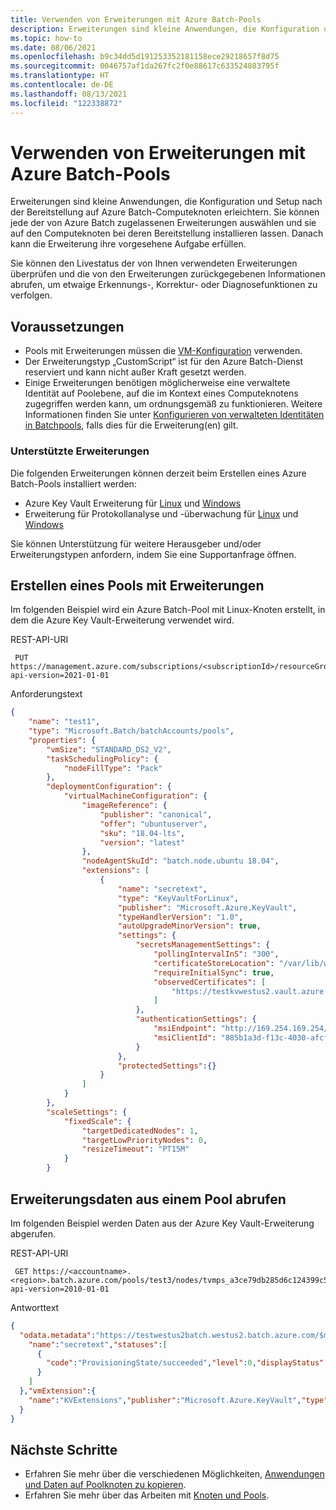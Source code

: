 ```yaml
---
title: Verwenden von Erweiterungen mit Azure Batch-Pools
description: Erweiterungen sind kleine Anwendungen, die Konfiguration und Setup nach der Bereitstellung auf Azure Batch-Computeknoten erleichtern.
ms.topic: how-to
ms.date: 08/06/2021
ms.openlocfilehash: b9c34dd5d191253352181158ece29218657f8d75
ms.sourcegitcommit: 0046757af1da267fc2f0e88617c633524883795f
ms.translationtype: HT
ms.contentlocale: de-DE
ms.lasthandoff: 08/13/2021
ms.locfileid: "122338872"
---
```

# <a name="use-extensions-with-batch-pools"></a>Verwenden von Erweiterungen mit Azure Batch-Pools

Erweiterungen sind kleine Anwendungen, die Konfiguration und Setup nach der Bereitstellung auf Azure Batch-Computeknoten erleichtern. Sie können jede der von Azure Batch zugelassenen Erweiterungen auswählen und sie auf den Computeknoten bei deren Bereitstellung installieren lassen. Danach kann die Erweiterung ihre vorgesehene Aufgabe erfüllen.

Sie können den Livestatus der von Ihnen verwendeten Erweiterungen überprüfen und die von den Erweiterungen zurückgegebenen Informationen abrufen, um etwaige Erkennungs-, Korrektur- oder Diagnosefunktionen zu verfolgen.

## <a name="prerequisites"></a>Voraussetzungen

- Pools mit Erweiterungen müssen die [VM-Konfiguration](nodes-and-pools.md#virtual-machine-configuration) verwenden.
- Der Erweiterungstyp „CustomScript“ ist für den Azure Batch-Dienst reserviert und kann nicht außer Kraft gesetzt werden.
- Einige Erweiterungen benötigen möglicherweise eine verwaltete Identität auf Poolebene, auf die im Kontext eines Computeknotens zugegriffen werden kann, um ordnungsgemäß zu funktionieren. Weitere Informationen finden Sie unter [Konfigurieren von verwalteten Identitäten in Batchpools](managed-identity-pools.md), falls dies für die Erweiterung(en) gilt.

### <a name="supported-extensions"></a>Unterstützte Erweiterungen

Die folgenden Erweiterungen können derzeit beim Erstellen eines Azure Batch-Pools installiert werden:

- Azure Key Vault Erweiterung für [Linux](../virtual-machines/extensions/key-vault-linux.md) und [Windows](../virtual-machines/extensions/key-vault-windows.md)
- Erweiterung für Protokollanalyse und -überwachung für [Linux](../virtual-machines/extensions/oms-linux.md) und [Windows](../virtual-machines/extensions/oms-windows.md)

Sie können Unterstützung für weitere Herausgeber und/oder Erweiterungstypen anfordern, indem Sie eine Supportanfrage öffnen.

## <a name="create-a-pool-with-extensions"></a>Erstellen eines Pools mit Erweiterungen

Im folgenden Beispiel wird ein Azure Batch-Pool mit Linux-Knoten erstellt, in dem die Azure Key Vault-Erweiterung verwendet wird.

REST-API-URI

```http
 PUT https://management.azure.com/subscriptions/<subscriptionId>/resourceGroups/<resourceGroup>/providers/Microsoft.Batch/batchAccounts/<batchaccountName>/pools/<batchpoolName>?api-version=2021-01-01
```

Anforderungstext

```json
{
    "name": "test1",
    "type": "Microsoft.Batch/batchAccounts/pools",
    "properties": {
        "vmSize": "STANDARD_DS2_V2",
        "taskSchedulingPolicy": {
            "nodeFillType": "Pack"
        },
        "deploymentConfiguration": {
            "virtualMachineConfiguration": {
                "imageReference": {
                    "publisher": "canonical",
                    "offer": "ubuntuserver",
                    "sku": "18.04-lts",
                    "version": "latest"
                },
                "nodeAgentSkuId": "batch.node.ubuntu 18.04",
                "extensions": [
                    {
                        "name": "secretext",
                        "type": "KeyVaultForLinux",
                        "publisher": "Microsoft.Azure.KeyVault",
                        "typeHandlerVersion": "1.0",
                        "autoUpgradeMinorVersion": true,
                        "settings": {
                            "secretsManagementSettings": {
                                "pollingIntervalInS": "300",
                                "certificateStoreLocation": "/var/lib/waagent/Microsoft.Azure.KeyVault",
                                "requireInitialSync": true,
                                "observedCertificates": [
                                    "https://testkvwestus2.vault.azure.net/secrets/authsecreat"
                                ]
                            },
                            "authenticationSettings": {
                                "msiEndpoint": "http://169.254.169.254/metadata/identity",
                                "msiClientId": "885b1a3d-f13c-4030-afcf-9f05044d78dc"
                            }
                        },
                        "protectedSettings":{}
                    }
                ]
            }
        },
        "scaleSettings": {
            "fixedScale": {
                "targetDedicatedNodes": 1,
                "targetLowPriorityNodes": 0,
                "resizeTimeout": "PT15M"
            }
        }
```

## <a name="get-extension-data-from-a-pool"></a>Erweiterungsdaten aus einem Pool abrufen

Im folgenden Beispiel werden Daten aus der Azure Key Vault-Erweiterung abgerufen.

REST-API-URI

```http
 GET https://<accountname>.<region>.batch.azure.com/pools/test3/nodes/tvmps_a3ce79db285d6c124399c5bd3f3cf308d652c89675d9f1f14bfc184476525278_d/extensions/secretext?api-version=2010-01-01
```

Antworttext

```json
{
  "odata.metadata":"https://testwestus2batch.westus2.batch.azure.com/$metadata#extensions/@Element","instanceView":{
    "name":"secretext","statuses":[
      {
        "code":"ProvisioningState/succeeded","level":0,"displayStatus":"Provisioning succeeded","message":"Successfully started Key Vault extension service. 2021-02-08T19:49:39Z"
      }
    ]
  },"vmExtension":{
    "name":"KVExtensions","publisher":"Microsoft.Azure.KeyVault","type":"KeyVaultForLinux","typeHandlerVersion":"1.0","autoUpgradeMinorVersion":true,"settings":"{\r\n  \"secretsManagementSettings\": {\r\n    \"pollingIntervalInS\": \"300\",\r\n    \"certificateStoreLocation\": \"/var/lib/waagent/Microsoft.Azure.KeyVault\",\r\n    \"requireInitialSync\": true,\r\n    \"observedCertificates\": [\r\n      \"https://testkvwestus2.vault.azure.net/secrets/testumi\"\r\n    ]\r\n  },\r\n  \"authenticationSettings\": {\r\n    \"msiEndpoint\": \"http://169.254.169.254/metadata/identity\",\r\n    \"msiClientId\": \"885b1a3d-f13c-4030-afcf-922f05044d78dc\"\r\n  }\r\n}"
  }
}

```

## <a name="next-steps"></a>Nächste Schritte

- Erfahren Sie mehr über die verschiedenen Möglichkeiten, [Anwendungen und Daten auf Poolknoten zu kopieren](batch-applications-to-pool-nodes.md).
- Erfahren Sie mehr über das Arbeiten mit [Knoten und Pools](nodes-and-pools.md).
